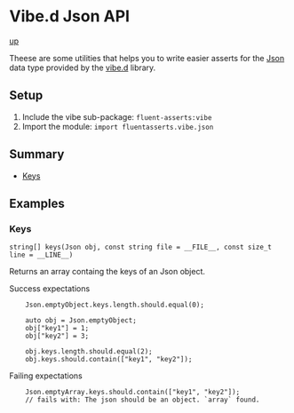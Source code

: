 # Vibe.d Json API

[up](../README.md)

Theese are some utilities that helps you to write easier asserts for the [Json](https://vibed.org/api/vibe.data.json/) data type provided by the [vibe.d](https://vibed.org/) library.

## Setup

1. Include the vibe sub-package: `fluent-asserts:vibe`
2. Import the module: `import fluentasserts.vibe.json`

## Summary

- [Keys](#keys)

## Examples

### Keys

`string[] keys(Json obj, const string file = __FILE__, const size_t line = __LINE__)`

Returns an array containg the keys of an Json object.


Success expectations
```
    Json.emptyObject.keys.length.should.equal(0);
```

```
    auto obj = Json.emptyObject;
    obj["key1"] = 1; 
    obj["key2"] = 3; 

    obj.keys.length.should.equal(2);
    obj.keys.should.contain(["key1", "key2"]);
```

Failing expectations
```
    Json.emptyArray.keys.should.contain(["key1", "key2"]);
    // fails with: The json should be an object. `array` found.
```
